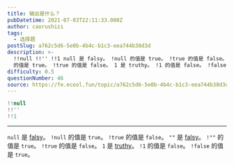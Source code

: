```yaml
---
title: 输出是什么？
pubDatetime: 2021-07-03T22:11:33.000Z
author: caorushizi
tags:
  - 选择题
postSlug: a762c5d6-5e0b-4b4c-b1c3-eea744b38d3d
description: >-
  !!null !!'' !!1 null 是 falsy。 !null 的值是 true。 !true 的值是 false。 "" 是 falsy。 !""
  的值是 true。 !true 的值是 false。 1 是 truthy。 !1 的值是 false。 !false 的值是 true。 
difficulty: 0.5
questionNumber: 46
source: https://fe.ecool.fun/topic/a762c5d6-5e0b-4b4c-b1c3-eea744b38d3d
---
```


```javascript
!!null
!!''
!!1
```

---

`null` 是 [falsy](https://developer.mozilla.org/zh-CN/docs/Glossary/Falsy)。 `!null` 的值是 `true`。 `!true` 的值是 `false`。
`""` 是 [falsy](https://developer.mozilla.org/zh-CN/docs/Glossary/Falsy)。 `!""` 的值是 `true`。  `!true` 的值是 `false`。
`1` 是 [truthy](https://developer.mozilla.org/zh-CN/docs/Glossary/Truthy)。 `!1` 的值是 `false`。 `!false` 的值是 `true`。
